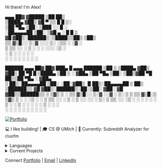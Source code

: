 Hi there! I'm Alex! 

 ▄▄▄       ██▓    ▓█████ ▒██   ██▒                           
▒████▄    ▓██▒    ▓█   ▀ ▒▒ █ █ ▒░                           
▒██  ▀█▄  ▒██░    ▒███   ░░  █   ░                           
░██▄▄▄▄██ ▒██░    ▒▓█  ▄  ░ █ █ ▒                            
 ▓█   ▓██▒░██████▒░▒████▒▒██▒ ▒██▒                           
 ▒▒   ▓▒█░░ ▒░▓  ░░░ ▒░ ░▒▒ ░ ░▓ ░                           
  ▒   ▒▒ ░░ ░ ▒  ░ ░ ░  ░░░   ░▒ ░                           
  ░   ▒     ░ ░      ░    ░    ░                             
      ░  ░    ░  ░   ░  ░ ░    ░                             
                                                             
  ██████  ▄▄▄       ██▓     ██▓ ███▄    █  ▄▄▄        ██████ 
▒██    ▒ ▒████▄    ▓██▒    ▓██▒ ██ ▀█   █ ▒████▄    ▒██    ▒ 
░ ▓██▄   ▒██  ▀█▄  ▒██░    ▒██▒▓██  ▀█ ██▒▒██  ▀█▄  ░ ▓██▄   
  ▒   ██▒░██▄▄▄▄██ ▒██░    ░██░▓██▒  ▐▌██▒░██▄▄▄▄██   ▒   ██▒
▒██████▒▒ ▓█   ▓██▒░██████▒░██░▒██░   ▓██░ ▓█   ▓██▒▒██████▒▒
▒ ▒▓▒ ▒ ░ ▒▒   ▓▒█░░ ▒░▓  ░░▓  ░ ▒░   ▒ ▒  ▒▒   ▓▒█░▒ ▒▓▒ ▒ ░
░ ░▒  ░ ░  ▒   ▒▒ ░░ ░ ▒  ░ ▒ ░░ ░░   ░ ▒░  ▒   ▒▒ ░░ ░▒  ░ ░
░  ░  ░    ░   ▒     ░ ░    ▒ ░   ░   ░ ░   ░   ▒   ░  ░  ░  
      ░        ░  ░    ░  ░ ░           ░       ░  ░      ░  

[![Portfolio](https://img.shields.io/badge/Portfolio-Visit%20Site-blue)](https://alexcsalinas.github.io/personalsite/)

💻 I like building! | 🎓 CS @ UMich | 🔭 Currently: Subreddit Analyzer for r/uofm

<details>
<summary>Languages</summary>

![C++](https://img.shields.io/badge/C++-00599C?style=flat&logo=cplusplus&logoColor=white)
![Python](https://img.shields.io/badge/Python-3776AB?style=flat&logo=python&logoColor=white)
![Java](https://img.shields.io/badge/Java-007396?style=flat&logo=java&logoColor=white)
![JavaScript](https://img.shields.io/badge/JavaScript-F7DF1E?style=flat&logo=javascript&logoColor=black)
![HTML/CSS](https://img.shields.io/badge/HTML%2FCSS-E34F26?style=flat&logo=html5&logoColor=white)
</details>

<details>
<summary>Current Projects</summary>

- 📊 Subreddit Analyzer: Data visualization tool for r/uofm
- 🌐 [Personal Website](https://alexcsalinas.github.io/personalsite/)
</details>

Connect
[Portfolio](https://alexcsalinas.github.io/personalsite/) | 
[Email](mailto:alexsali@umich.edu) | 
[LinkedIn](https://www.linkedin.com/in/alexandercsalinas)
